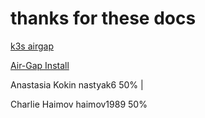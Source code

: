 # thanks for these docs

[k3s airgap](https://gist.github.com/clemenko/e3a823732c23813b43ac18fef0b24498)

[Air-Gap Install](https://docs.k3s.io/installation/airgap)

Anastasia Kokin nastyak6 50% |

Charlie Haimov haimov1989 50%
